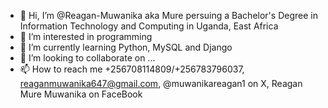 - 👋 Hi, I’m @Reagan-Muwanika aka Mure persuing a Bachelor's Degree in Information Technology and Computing in Uganda, East Africa
- 👀 I’m interested in programming
- 🌱 I’m currently learning Python, MySQL and Django
- 💞️ I’m looking to collaborate on ...
- 📫 How to reach me +256708114809/+256783796037, reaganmuwanika647@gmail.com, @muwanikareagan1 on X, Reagan Mure Muwanika on FaceBook

<!---
Reagan-Muwanika/Reagan-Muwanika is a ✨ special ✨ repository because its `README.md` (this file) appears on your GitHub profile.
You can click the Preview link to take a look at your changes.
--->

